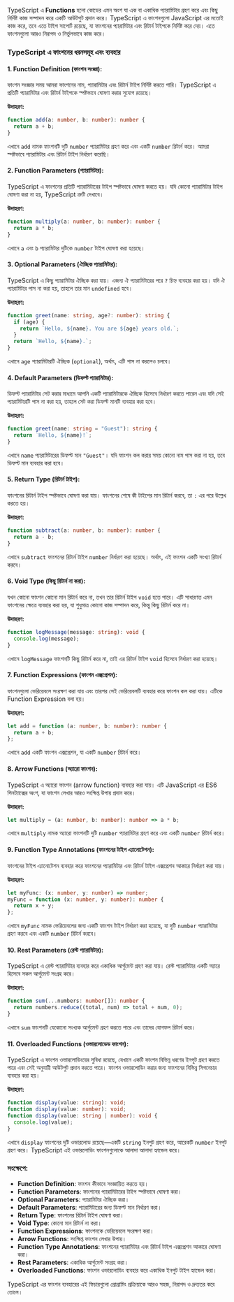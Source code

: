 TypeScript এ **Functions** হলো কোডের এমন অংশ যা এক বা একাধিক প্যারামিটার গ্রহণ করে এবং কিছু নির্দিষ্ট কাজ সম্পাদন করে একটি আউটপুট প্রদান করে। TypeScript এ ফাংশনগুলো JavaScript এর মতোই কাজ করে, তবে এতে টাইপ সাপোর্ট রয়েছে, যা ফাংশনের প্যারামিটার এবং রিটার্ন টাইপকে নির্দিষ্ট করে দেয়। এতে ফাংশনগুলো আরও নিরাপদ ও নির্ভুলভাবে কাজ করে।

### **TypeScript এ ফাংশনের ধরনসমূহ এবং ব্যবহার**

#### **1. Function Definition (ফাংশন সংজ্ঞা):**

ফাংশন সংজ্ঞার সময় আমরা ফাংশনের নাম, প্যারামিটার এবং রিটার্ন টাইপ নির্দিষ্ট করতে পারি। TypeScript এ প্রতিটি প্যারামিটার এবং রিটার্ন টাইপকে স্পষ্টভাবে ঘোষণা করার সুযোগ রয়েছে।

**উদাহরণ:**

```typescript
function add(a: number, b: number): number {
  return a + b;
}
```

এখানে `add` নামক ফাংশনটি দুটি `number` প্যারামিটার গ্রহণ করে এবং একটি `number` রিটার্ন করে। আমরা স্পষ্টভাবে প্যারামিটার এবং রিটার্ন টাইপ নির্ধারণ করেছি।

#### **2. Function Parameters (প্যারামিটার):**

TypeScript এ ফাংশনের প্রতিটি প্যারামিটারের টাইপ স্পষ্টভাবে ঘোষণা করতে হয়। যদি কোনো প্যারামিটার টাইপ ঘোষণা করা না হয়, TypeScript ত্রুটি দেখাবে।

**উদাহরণ:**

```typescript
function multiply(a: number, b: number): number {
  return a * b;
}
```

এখানে `a` এবং `b` প্যারামিটার দুটিকে `number` টাইপ ঘোষণা করা হয়েছে।

#### **3. Optional Parameters (ঐচ্ছিক প্যারামিটার):**

TypeScript এ কিছু প্যারামিটার ঐচ্ছিক করা যায়। এজন্য ঐ প্যারামিটারের পরে `?` চিহ্ন ব্যবহার করা হয়। যদি ঐ প্যারামিটার পাস না করা হয়, তাহলে তার মান `undefined` হবে।

**উদাহরণ:**

```typescript
function greet(name: string, age?: number): string {
  if (age) {
    return `Hello, ${name}. You are ${age} years old.`;
  }
  return `Hello, ${name}.`;
}
```

এখানে `age` প্যারামিটারটি ঐচ্ছিক (`optional`), অর্থাৎ, এটি পাস না করলেও চলবে।

#### **4. Default Parameters (ডিফল্ট প্যারামিটার):**

ডিফল্ট প্যারামিটার সেট করার মাধ্যমে আপনি একটি প্যারামিটারকে ঐচ্ছিক হিসেবে নির্ধারণ করতে পারেন এবং যদি সেই প্যারামিটারটি পাস না করা হয়, তাহলে সেট করা ডিফল্ট মানটি ব্যবহার করা হবে।

**উদাহরণ:**

```typescript
function greet(name: string = "Guest"): string {
  return `Hello, ${name}!`;
}
```

এখানে `name` প্যারামিটারের ডিফল্ট মান `"Guest"`। যদি ফাংশন কল করার সময় কোনো নাম পাস করা না হয়, তবে ডিফল্ট মান ব্যবহার করা হবে।

#### **5. Return Type (রিটার্ন টাইপ):**

ফাংশনের রিটার্ন টাইপ স্পষ্টভাবে ঘোষণা করা যায়। ফাংশনের শেষে কী টাইপের মান রিটার্ন করবে, তা `:` এর পরে উল্লেখ করতে হয়।

**উদাহরণ:**

```typescript
function subtract(a: number, b: number): number {
  return a - b;
}
```

এখানে `subtract` ফাংশনের রিটার্ন টাইপ `number` নির্ধারণ করা হয়েছে। অর্থাৎ, এই ফাংশন একটি সংখ্যা রিটার্ন করবে।

#### **6. Void Type (কিছু রিটার্ন না করা):**

যখন কোনো ফাংশন কোনো মান রিটার্ন করে না, তখন তার রিটার্ন টাইপ `void` হতে পারে। এটি সাধারণত এমন ফাংশনের ক্ষেত্রে ব্যবহার করা হয়, যা শুধুমাত্র কোনো কাজ সম্পাদন করে, কিন্তু কিছু রিটার্ন করে না।

**উদাহরণ:**

```typescript
function logMessage(message: string): void {
  console.log(message);
}
```

এখানে `logMessage` ফাংশনটি কিছু রিটার্ন করে না, তাই এর রিটার্ন টাইপ `void` হিসেবে নির্ধারণ করা হয়েছে।

#### **7. Function Expressions (ফাংশন এক্সপ্রেশন):**

ফাংশনগুলো ভেরিয়েবলে সংরক্ষণ করা যায় এবং তারপর সেই ভেরিয়েবলটি ব্যবহার করে ফাংশন কল করা যায়। এটিকে Function Expression বলা হয়।

**উদাহরণ:**

```typescript
let add = function (a: number, b: number): number {
  return a + b;
};
```

এখানে `add` একটি ফাংশন এক্সপ্রেশন, যা একটি `number` রিটার্ন করে।

#### **8. Arrow Functions (অ্যারো ফাংশন):**

TypeScript এ অ্যারো ফাংশন (arrow function) ব্যবহার করা যায়। এটি JavaScript এর ES6 সিনট্যাক্সের অংশ, যা ফাংশন লেখার আরও সংক্ষিপ্ত উপায় প্রদান করে।

**উদাহরণ:**

```typescript
let multiply = (a: number, b: number): number => a * b;
```

এখানে `multiply` নামক অ্যারো ফাংশনটি দুটি `number` প্যারামিটার গ্রহণ করে এবং একটি `number` রিটার্ন করে।

#### **9. Function Type Annotations (ফাংশনের টাইপ এ্যানোটেশন):**

ফাংশনের টাইপ এ্যানোটেশন ব্যবহার করে ফাংশনের প্যারামিটার এবং রিটার্ন টাইপ এক্সপ্রেশন আকারে নির্ধারণ করা যায়।

**উদাহরণ:**

```typescript
let myFunc: (x: number, y: number) => number;
myFunc = function (x: number, y: number): number {
  return x + y;
};
```

এখানে `myFunc` নামক ভেরিয়েবলের জন্য একটি ফাংশন টাইপ নির্ধারণ করা হয়েছে, যা দুটি `number` প্যারামিটার গ্রহণ করবে এবং একটি `number` রিটার্ন করবে।

#### **10. Rest Parameters (রেস্ট প্যারামিটার):**

TypeScript এ রেস্ট প্যারামিটার ব্যবহার করে একাধিক আর্গুমেন্ট গ্রহণ করা যায়। রেস্ট প্যারামিটার একটি অ্যারে হিসেবে সকল আর্গুমেন্ট সংগ্রহ করে।

**উদাহরণ:**

```typescript
function sum(...numbers: number[]): number {
  return numbers.reduce((total, num) => total + num, 0);
}
```

এখানে `sum` ফাংশনটি যেকোনো সংখ্যক আর্গুমেন্ট গ্রহণ করতে পারে এবং তাদের যোগফল রিটার্ন করে।

#### **11. Overloaded Functions (ওভারলোডেড ফাংশন):**

TypeScript এ ফাংশন ওভারলোডিংয়ের সুবিধা রয়েছে, যেখানে একটি ফাংশন বিভিন্ন ধরণের ইনপুট গ্রহণ করতে পারে এবং সেই অনুযায়ী আউটপুট প্রদান করতে পারে। ফাংশন ওভারলোডিং করার জন্য ফাংশনের বিভিন্ন সিগনেচার ব্যবহার করা হয়।

**উদাহরণ:**

```typescript
function display(value: string): void;
function display(value: number): void;
function display(value: string | number): void {
  console.log(value);
}
```

এখানে `display` ফাংশনের দুটি ওভারলোড রয়েছে—একটি `string` ইনপুট গ্রহণ করে, আরেকটি `number` ইনপুট গ্রহণ করে। TypeScript এই ওভারলোডিং ফাংশনগুলোকে আলাদা আলাদা হ্যান্ডেল করে।

### **সংক্ষেপে:**

- **Function Definition**: ফাংশন কীভাবে সংজ্ঞায়িত করতে হয়।
- **Function Parameters**: ফাংশনের প্যারামিটারের টাইপ স্পষ্টভাবে ঘোষণা করা।
- **Optional Parameters**: প্যারামিটার ঐচ্ছিক করা।
- **Default Parameters**: প্যারামিটারের জন্য ডিফল্ট মান নির্ধারণ করা।
- **Return Type**: ফাংশনের রিটার্ন টাইপ ঘোষণা করা।
- **Void Type**: কোনো মান রিটার্ন না করা।
- **Function Expressions**: ফাংশনকে ভেরিয়েবলে সংরক্ষণ করা।
- **Arrow Functions**: সংক্ষিপ্ত ফাংশন লেখার উপায়।
- **Function Type Annotations**: ফাংশনের প্যারামিটার এবং রিটার্ন টাইপ এক্সপ্রেশন আকারে ঘোষণা করা।
- **Rest Parameters**: একাধিক আর্গুমেন্ট সংগ্রহ করা।
- **Overloaded Functions**: ফাংশন ওভারলোডিং ব্যবহার করে একাধিক ইনপুট টাইপ হ্যান্ডেল করা।

TypeScript এর ফাংশন ব্যবহারের এই ফিচারগুলো প্রোগ্রামিং প্রক্রিয়াকে আরও সহজ, নিরাপদ ও দ্রুততর করে তোলে।
